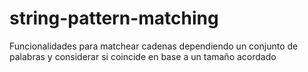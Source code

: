 # string-pattern-matching
Funcionalidades para matchear cadenas dependiendo un conjunto de palabras y considerar si coincide en base a un tamaño acordado
